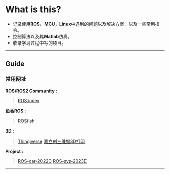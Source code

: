 # What is this?

* 记录使用**ROS，MCU，Linux**中遇到的问题以及解决方案，以及一些常用指令。
* 控制算法以及其**Matlab**仿真。
* 收录学习过程中写的项目。

***

## Guide

### 常用网址

**ROS/ROS2 Community :**
> [ROS.index](https://index.ros.org/)

**鱼香ROS :**
> [ROSfish](http://fishros.com/#/fish_home)

**3D :**
> [Thingiverse](https://www.thingiverse.com/)
> [嘉立创三维猴3D打印](https://www.sanweihou.com/)

**Project :**
> [ROS-car-2022C](https://github.com/Dark-be/ROS-car-2022C)
> [ROS-sys-2023E](https://github.com/Dark-be/ROS-sys-2023E)

***
